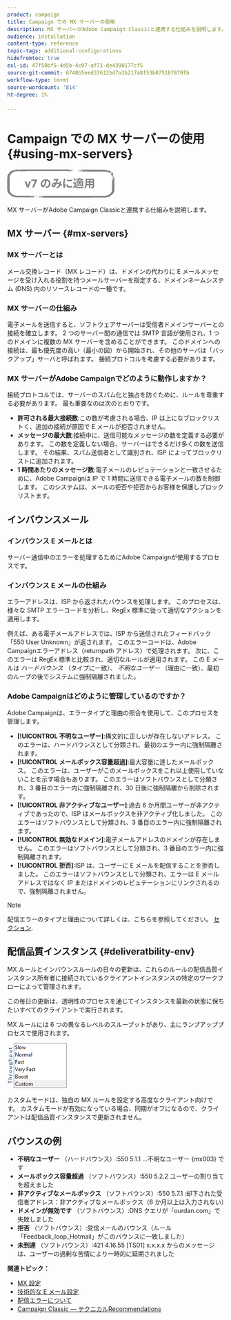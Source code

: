 ```yaml
---
product: campaign
title: Campaign での MX サーバーの使用
description: MX サーバーがAdobe Campaign Classicと連携する仕組みを説明します。
audience: installation
content-type: reference
topic-tags: additional-configurations
hidefromtoc: true
exl-id: 47f50bf5-4d5b-4c07-af71-de4390177cf5
source-git-commit: 6740b5eed33612bd7a3b217a8f53b07518f879fb
workflow-type: tm+mt
source-wordcount: '814'
ht-degree: 1%

---
```


# Campaign での MX サーバーの使用 {#using-mx-servers}

![](../../assets/v7-only.svg)

MX サーバーがAdobe Campaign Classicと連携する仕組みを説明します。

## MX サーバー {#mx-servers}

### MX サーバーとは

メール交換レコード（MX レコード）は、ドメインの代わりに E メールメッセージを受け入れる役割を持つメールサーバーを指定する、ドメインネームシステム (DNS) 内のリソースレコードの一種です。

### MX サーバーの仕組み

電子メールを送信すると、ソフトウェアサーバーは受信者ドメインサーバーとの接続を確立します。 2 つのサーバー間の通信では SMTP 言語が使用され、1 つのドメインに複数の MX サーバーを含めることができます。 このドメインへの接続は、最も優先度の高い（最小の図）から開始され、その他のサーバは「バックアップ」サーバと呼ばれます。 接続プロトコルを考慮する必要があります。

### MX サーバーがAdobe Campaignでどのように動作しますか？

接続プロトコルでは、サーバーのスパム化と独占を防ぐために、ルールを尊重する必要があります。 最も重要なのは次のとおりです。

* **許可される最大接続数**:この数が考慮される場合、IP は上になブロックリストく、追加の接続が原因で E メールが拒否されません。
* **メッセージの最大数**:接続中に、送信可能なメッセージの数を定義する必要があります。 この数を定義しない場合、サーバーはできるだけ多くの数を送信します。 その結果、スパム送信者として識別され、ISP によってブロックリストに追加されます。
* **1 時間あたりのメッセージ数**:電子メールのレピュテーションと一致させるために、Adobe Campaignは IP で 1 時間に送信できる電子メールの数を制御します。 このシステムは、メールの拒否や拒否からお客様を保護しブロックリストます。

## インバウンスメール

### インバウンス E メールとは

サーバー通信中のエラーを処理するためにAdobe Campaignが使用するプロセスです。

### インバウンス E メールの仕組み

エラーアドレスは、ISP から返されたバウンスを処理します。 このプロセスは、様々な SMTP エラーコードを分析し、RegEx 標準に従って適切なアクションを適用します。

例えば、ある電子メールアドレスでは、ISP から送信されたフィードバック「550 User Unknown」が返されます。 このエラーコードは、Adobe Campaignエラーアドレス（returnpath アドレス）で処理されます。 次に、このエラーは RegEx 標準と比較され、適切なルールが適用されます。 この E メールは *ハードバウンス* （タイプに一致）、 *不明なユーザー* （理由に一致）、最初のループの後でシステムに強制隔離されました。

### Adobe Campaignはどのように管理しているのですか？

Adobe Campaignは、エラータイプと理由の照合を使用して、このプロセスを管理します。

* **[!UICONTROL 不明なユーザー]**:構文的に正しいが存在しないアドレス。 このエラーは、ハードバウンスとして分類され、最初のエラー内に強制隔離されます。
* **[!UICONTROL メールボックス容量超過]**:最大容量に達したメールボックス。 このエラーは、ユーザーがこのメールボックスをこれ以上使用していないことを示す場合もあります。 このエラーはソフトバウンスとして分類され、3 番目のエラー内に強制隔離され、30 日後に強制隔離から削除されます。
* **[!UICONTROL 非アクティブなユーザー]**:過去 6 か月間ユーザーが非アクティブであったので、ISP はメールボックスを非アクティブ化しました。 このエラーはソフトバウンスとして分類され、3 番目のエラー内に強制隔離されます。
* **[!UICONTROL 無効なドメイン]**:電子メールアドレスのドメインが存在しません。 このエラーはソフトバウンスとして分類され、3 番目のエラー内に強制隔離されます。
* **[!UICONTROL 拒否]**:ISP は、ユーザーに E メールを配信することを拒否しました。 このエラーはソフトバウンスとして分類され、エラーは E メールアドレスではなく IP またはドメインのレピュテーションにリンクされるので、強制隔離されません。

>[!NOTE]
>
>配信エラーのタイプと理由について詳しくは、こちらを参照してください。 [セクション](../../delivery/using/understanding-delivery-failures.md#delivery-failure-types-and-reasons).

## 配信品質インスタンス {#deliveratbility-env}

MX ルールとインバウンスルールの日々の更新は、これらのルールの配信品質インスタンス所有者に接続されているクライアントインスタンスの特定のワークフローによって管理されます。

この毎日の更新は、透明性のプロセスを通じてインスタンスを最新の状態に保ちたいすべてのクライアントで実行されます。

MX ルールには 6 つの異なるレベルのスループットがあり、主にランプアッププロセスで使用されます。

![](assets/mx-rules-throughput.png)

カスタムモードは、独自の MX ルールを設定する高度なクライアント向けです。 カスタムモードが有効になっている場合、同期がオフになるので、クライアントは配信品質インスタンスで更新されません。

## バウンスの例

* **不明なユーザー** （ハードバウンス）:550 5.1.1 ...不明なユーザー {mx003} です
* **メールボックス容量超過** （ソフトバウンス）:550 5.2.2 ユーザーの割り当てを超えました
* **非アクティブなメールボックス** （ソフトバウンス）:550 5.7.1 :却下された受信者アドレス：非アクティブなメールボックス（6 か月以上は入力されない）
* **ドメインが無効です** （ソフトバウンス）:DNS クエリが「ourdan.com」で失敗しました
* **拒否** （ソフトバウンス）:受信メールのバウンス（ルール「Feedback_loop_Hotmail」がこのバウンスに一致しました）
* **未到達** （ソフトバウンス）:421 4.16.55 [TS01] x.x.x.x からのメッセージは、ユーザーの過剰な苦情により一時的に延期されました

**関連トピック：**
* [MX 設定](../../installation/using/email-deliverability.md#mx-configuration)
* [技術的な E メール設定](../../installation/using/email-deliverability.md)
* [配信エラーについて](../../delivery/using/understanding-delivery-failures.md)
* [Campaign Classic — テクニカルRecommendations](https://experienceleague.adobe.com/docs/deliverability-learn/deliverability-best-practice-guide/additional-resources/campaign/acc-technical-recommendations.html)
